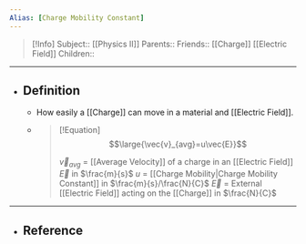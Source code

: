```yaml
---
Alias: [Charge Mobility Constant]
---
```

> [!Info]
> Subject:: [[Physics II]]
> Parents:: 
> Friends:: [[Charge]] [[Electric Field]]
> Children:: 
---
- ## Definition
	- How easily a [[Charge]] can move in a material and [[Electric Field]].
	- > [!Equation]
	  > $$\large{\vec{v}_{avg}=u\vec{E}}$$
	  > 
	  > $\vec{v}_{avg}$ = [[Average Velocity]] of a charge in an [[Electric Field]] $\vec{E}$ in $\frac{m}{s}$
	  > $u$ = [[Charge Mobility|Charge Mobility Constant]] in $\frac{m}{s}/\frac{N}{C}$
	  > $\vec{E}$ = External [[Electric Field]] acting on the [[Charge]] in $\frac{N}{C}$
---
- ## Reference